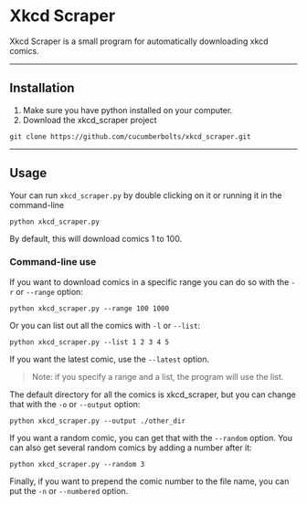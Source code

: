 # Xkcd Scraper
Xkcd Scraper is a small program for automatically downloading xkcd comics.

---

## Installation
1) Make sure you have python installed on your computer.
2) Download the xkcd_scraper project
```
git clone https://github.com/cucumberbolts/xkcd_scraper.git
```
---

## Usage
Your can run `xkcd_scraper.py` by double clicking on it or running it in the command-line

```
python xkcd_scraper.py
```
By default, this will download comics 1 to 100.

### Command-line use

If you want to download comics in a specific range you can do so with the `-r` or `--range` option:

```
python xkcd_scraper.py --range 100 1000
```

Or you can list out all the comics with `-l` or `--list`:

```
python xkcd_scraper.py --list 1 2 3 4 5
```

If you want the latest comic, use the `--latest` option.

> Note: if you specify a range and a list, the program will use the list.

The default directory for all the comics is xkcd_scraper, but you can change that with the `-o` or `--output` option:

```
python xkcd_scraper.py --output ./other_dir
```

If you want a random comic, you can get that with the `--random` option. You can also get several random comics by adding a number after it:

```
python xkcd_scraper.py --random 3
```

Finally, if you want to prepend the comic number to the file name, you can put the `-n` or `--numbered` option.
